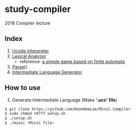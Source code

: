 # study-compiler

2018 Compiler lecture

## Index

1. [Ucode interpreter](https://github.com/KeonHeeLee/study-compiler/blob/master/ucodei/Ucode_Interpreter.cpp)
2. [Lexical Analyzer](https://github.com/KeonHeeLee/study-compiler/tree/master/lexical-analyzer)
   - reference: [a simple game based on finite automata](https://github.com/KeonHeeLee/simple-pocket-mon-game)
3. [Parser](https://github.com/KeonHeeLee/study-compiler/tree/master/parser)\
4. [Intermediate Language Generator](./icg)

## How to use

1. Generate Intermediate Language (Make **'.uco' file**)

```bash
$ git clone https://github.com/KeonHeeLee/MiniC-Compiler
$ sudo chmod +0777 setup.sh
$ ./setup.sh
$ ./minic <MiniC file>
```
